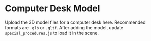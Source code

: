 # Computer Desk Model

Upload the 3D model files for a computer desk here. Recommended formats are `.glb` or `.gltf`. After adding the model, update `special_procedures.js` to load it in the scene.

